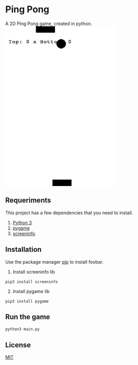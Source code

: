 # Ping Pong

A 2D Ping Pong game, created in python.  
![Game demo](https://raw.githubusercontent.com/iammateus/ping-pong/assets/demo.gif)

## Requeriments
This project has a few dependencies that you need to install.

 1. [Python 3](https://www.python.org/)
 2. [pygame](https://github.com/pygame/pygame)
 3. [screeninfo](https://github.com/rr-/screeninfo)
 
## Installation
Use the package manager [pip](https://pip.pypa.io/en/stable/) to install foobar.
1. Install screeninfo lib
```
pip3 install screeninfo
```
2. Install pygame lib
```
pip3 install pygame
```
## Run the game
```
python3 main.py
```
## License
[MIT](https://github.com/iammateus/ping-pong/blob/master/LICENSE)

